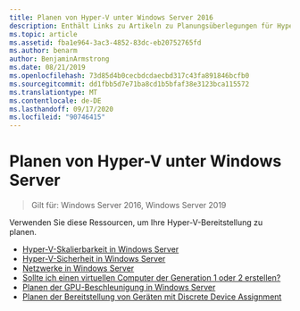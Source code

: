 ```yaml
---
title: Planen von Hyper-V unter Windows Server 2016
description: Enthält Links zu Artikeln zu Planungsüberlegungen für Hyper-V.
ms.topic: article
ms.assetid: fba1e964-3ac3-4852-83dc-eb20752765fd
ms.author: benarm
author: BenjaminArmstrong
ms.date: 08/21/2019
ms.openlocfilehash: 73d85d4b0cecbdcdaecbd317c43fa891846bcfb0
ms.sourcegitcommit: dd1fbb5d7e71ba8cd1b5bfaf38e3123bca115572
ms.translationtype: MT
ms.contentlocale: de-DE
ms.lasthandoff: 09/17/2020
ms.locfileid: "90746415"
---
```

# <a name="plan-for-hyper-v-on-windows-server"></a>Planen von Hyper-V unter Windows Server

>Gilt für: Windows Server 2016, Windows Server 2019

Verwenden Sie diese Ressourcen, um Ihre Hyper-V-Bereitstellung zu planen.

- [Hyper-V-Skalierbarkeit in Windows Server](plan-hyper-v-scalability-in-windows-server.md)
- [Hyper-V-Sicherheit in Windows Server](plan-hyper-v-security-in-windows-server.md)
- [Netzwerke in Windows Server](plan-hyper-v-networking-in-windows-server.md)
- [Sollte ich einen virtuellen Computer der Generation 1 oder 2 erstellen?](Should-I-create-a-generation-1-or-2-virtual-machine-in-Hyper-V.md)
- [Planen der GPU-Beschleunigung in Windows Server](plan-for-gpu-acceleration-in-windows-server.md)
- [Planen der Bereitstellung von Geräten mit Discrete Device Assignment](plan-for-deploying-devices-using-discrete-device-assignment.md)
